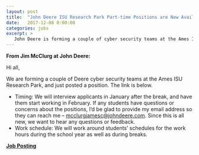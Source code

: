```yaml
---
layout: post
title:  "John Deere ISU Research Park Part-time Positions are Now Available"
date:   2017-12-08 0:00:00
categories: jobs
excerpt: >
   John Deere is forming a couple of cyber security teams at the Ames ISU Research Park.
---
```

**From Jim McClurg at John Deere:**

Hi all,

We are forming a couple of Deere cyber security teams at the Ames ISU Research
Park, and just posted a position. The link is below.
* Timing: We will interview applicants in January after the break, and have
  them start working in February. If any students have questions or concerns
  about the positions, I’d be glad to provide my email address so they can
  reach me – [mcclurgjamesc@johndeere.com](mailto:mcclurgjamesc@johndeere.com).
  Since this is all new, we want to hear any questions or feedback.
* Work schedule: We will work around students’ schedules for the work hours
  during the school year as well as during breaks.

[**Job Posting**](https://career8.successfactors.com/sfcareer/jobreqcareerpvt?jobId=35593&company=1161975P&username=&st=74DFC942624BAFD4CA73E1663AE61B323D445B3F)
